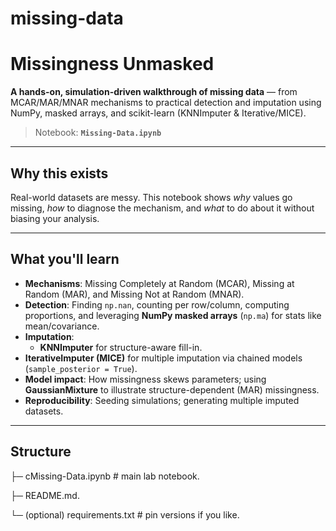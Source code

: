# missing-data

# Missingness Unmasked

**A hands-on, simulation-driven walkthrough of missing data** — from MCAR/MAR/MNAR mechanisms to practical detection and imputation using NumPy, masked arrays, and scikit-learn (KNNImputer & Iterative/MICE).

> Notebook: **`Missing-Data.ipynb`**

---

## Why this exists
Real-world datasets are messy. This notebook shows *why* values go missing, *how* to diagnose the mechanism, and *what* to do about it without biasing your analysis.

---

## What you'll learn
- **Mechanisms**: Missing Completely at Random (MCAR), Missing at Random (MAR), and Missing Not at Random (MNAR).
- **Detection**: Finding `np.nan`, counting per row/column, computing proportions, and leveraging **NumPy masked arrays** (`np.ma`) for stats like mean/covariance.
- **Imputation**:
  - **KNNImputer** for structure-aware fill-in.
- **IterativeImputer (MICE)** for multiple imputation via chained models (`sample_posterior = True`).
- **Model impact**: How missingness skews parameters; using **GaussianMixture** to illustrate structure-dependent (MAR) missingness.
- **Reproducibility**: Seeding simulations; generating multiple imputed datasets.

---

## Structure

├─ cMissing-Data.ipynb # main lab notebook.

├─ README.md.

└─ (optional) requirements.txt # pin versions if you like.
